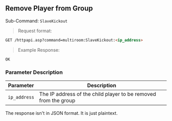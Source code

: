 ## Remove Player from Group

Sub-Command: `SlaveKickout`

> Request format:

```html
GET /httpapi.asp?command=multiroom:SlaveKickout:<ip_address>
```

> Example Response:

```plaintext
OK
```

### Parameter Description

Parameter | Description
---|---
`ip_address` | The IP address of the child player to be removed from the group


<aside class="notice">
The response isn't in JSON format. It is just plaintext.
</aside>
